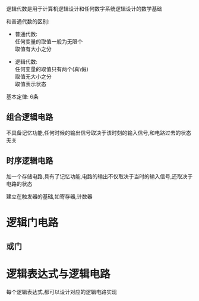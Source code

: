 逻辑代数是用于计算机逻辑设计和任何数字系统逻辑设计的数学基础

和普通代数的区别:

- 普通代数:  
    任何变量的取值一般为无限个  
    取值有大小之分  
    
- 逻辑代数:  
    任何变量的取值只有两个(真\假)  
    取值无大小之分  
    取值表示状态  
    

基本定律: 6条

  

  

  

## 组合逻辑电路

不具备记忆功能,任何时候的输出信号取决于该时刻的输入信号,和电路过去的状态无关

  

## 时序逻辑电路

加一个存储电路,具有了记忆功能,电路的输出不仅取决于当时的输入信号,还取决于电路的状态

建立在触发器的基础,如寄存器,计数器

  

# 逻辑门电路

## 或门

  

  

  

  

# 逻辑表达式与逻辑电路

每个逻辑表达式,都可以设计对应的逻辑电路实现